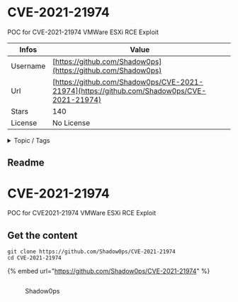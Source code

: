 # CVE-2021-21974

POC for CVE-2021-21974 VMWare ESXi RCE Exploit

| Infos    | Value                                                              |
| -------- | -------------------------------------------------------------------|
| Username | [https://github.com/Shadow0ps](https://github.com/Shadow0ps) |
| Url      | [https://github.com/Shadow0ps/CVE-2021-21974](https://github.com/Shadow0ps/CVE-2021-21974)                                               |
| Stars    | 140                                                          |
| License  | No License                                                        |

<details>

<summary>Topic / Tags</summary>



</details>

## Readme

# CVE-2021-21974
POC for CVE2021-21974 VMWare ESXi RCE Exploit



## Get the content

```
git clone https://github.com/Shadow0ps/CVE-2021-21974
cd CVE-2021-21974
```

{% embed url="https://github.com/Shadow0ps/CVE-2021-21974" %}

<figure><img src="https://avatars.githubusercontent.com/u/6516174?v=4" alt=""><figcaption><p>Shadow0ps</p></figcaption></figure>
